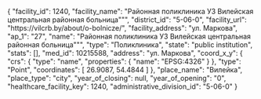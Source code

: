 {
    "facility_id": 1240,
    "facility_name": "Районная поликлиника УЗ Вилейская центральная районная больница\"\"",
    "district_id": "5-06-0",
    "facility_url": "https:\/\/vilcrb.by\/about\/o-bolnicze\/",
    "facility_address": "ул. Маркова",
    "ap_1": "27",
    "name": "Районная поликлиника УЗ Вилейская центральная районная больница\"\"",
    "type": "Поликлиника",
    "state": "public institution",
    "stats": [],
    "med_id": 10215588,
    "address": "ул. Маркова",
    "coord_x_y": {
        "crs": {
            "type": "name",
            "properties": {
                "name": "EPSG:4326"
            }
        },
        "type": "Point",
        "coordinates": [
            26.9087,
            54.4844
        ]
    },
    "place_name": "Вилейка",
    "place_type": "city",
    "year_of_closing": null,
    "year_of_opening": "0",
    "healthcare_facility_key": 1240,
    "administrative_division_id": "5-06-0"
}